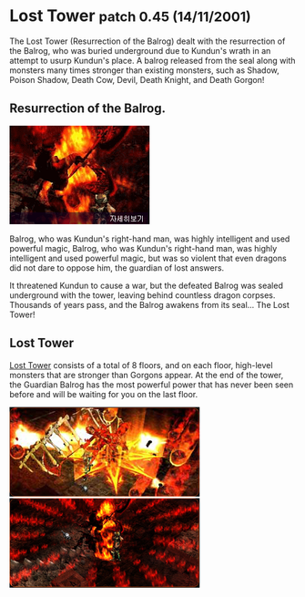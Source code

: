 # Lost Tower <small>patch 0.45 (14/11/2001)</small>

The Lost Tower (Resurrection of the Balrog) dealt with the resurrection of the Balrog, who was buried underground due to Kundun's wrath in an attempt to usurp Kundun's place. A balrog released from the seal along with monsters many times stronger than existing monsters, such as Shadow, Poison Shadow, Death Cow, Devil, Death Knight, and Death Gorgon!

## Resurrection of the Balrog.

![](./img/s_shot_01.gif?mdFloat=right)

Balrog, who was Kundun's right-hand man, was highly intelligent and used powerful magic, Balrog, who was Kundun's right-hand man, was highly intelligent and used powerful magic, but was so violent that even dragons did not dare to oppose him, the guardian of lost answers.

It threatened Kundun to cause a war, but the defeated Balrog was sealed underground with the tower, leaving behind countless dragon corpses. Thousands of years pass, and the Balrog awakens from its seal... The Lost Tower!

## Lost Tower

[Lost Tower](/map/lost_tower) consists of a total of 8 floors, and on each floor, high-level monsters that are stronger than Gorgons appear. At the end of the tower, the Guardian Balrog has the most powerful power that has never been seen before and will be waiting for you on the last floor.

![](./img/preview_001.jpg)
![](./img/preview_002.jpg)

